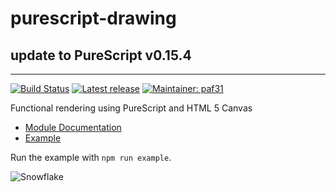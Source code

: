 # purescript-drawing

## update to PureScript v0.15.4

---

[![Build Status](https://travis-ci.org/purescript-contrib/purescript-drawing.svg?branch=master)](https://travis-ci.org/purescript-contrib/purescript-drawing)
[![Latest release](http://img.shields.io/bower/v/purescript-drawing.svg)](https://github.com/purescript-contrib/purescript-drawing/releases)
[![Maintainer: paf31](https://img.shields.io/badge/maintainer-paf31-lightgrey.svg)](http://github.com/paf31)

Functional rendering using PureScript and HTML 5 Canvas

- [Module Documentation](generated-docs/Graphics/Drawing.md)
- [Example](test/Main.purs)

Run the example with `npm run example`.

![Snowflake](Snowflake.png "Snowflake")

